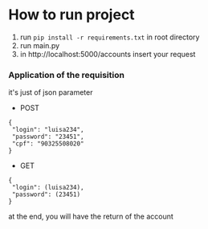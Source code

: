 # How to run project
1. run `pip install -r requirements.txt` in root directory
2. run main.py
3. in http://localhost:5000/accounts insert your request

### Application of the requisition
it's just of json parameter

* POST
```
{
 "login": "luisa234",
 "password": "23451",
 "cpf": "90325508020"
}
```
* GET
```
{
 "login": (luisa234),
 "password": (23451)
}
```

at the end, you will have the return of the account
